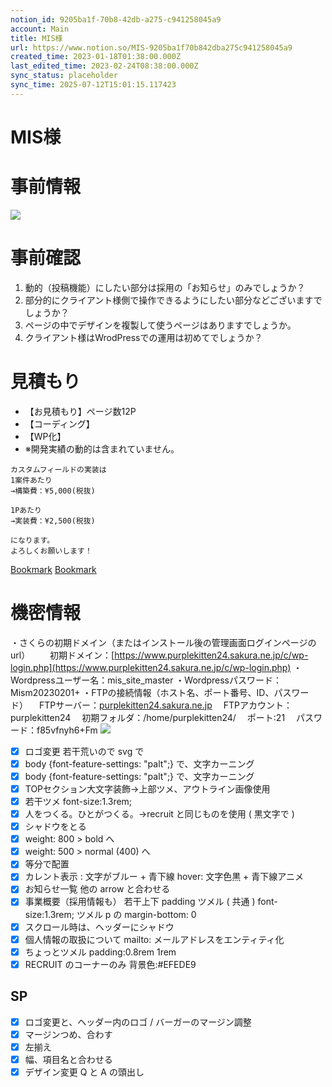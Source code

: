 ```yaml
---
notion_id: 9205ba1f-70b8-42db-a275-c941258045a9
account: Main
title: MIS様
url: https://www.notion.so/MIS-9205ba1f70b842dba275c941258045a9
created_time: 2023-01-18T01:38:00.000Z
last_edited_time: 2023-02-24T08:38:00.000Z
sync_status: placeholder
sync_time: 2025-07-12T15:01:15.117423
---
```

# MIS様

# 事前情報
  ![](https://prod-files-secure.s3.us-west-2.amazonaws.com/736adce6-a3a4-4a64-9f74-d9aa055c96d2/6e776749-38ee-48d2-b29d-27524054caf0/Untitled.png?X-Amz-Algorithm=AWS4-HMAC-SHA256&X-Amz-Content-Sha256=UNSIGNED-PAYLOAD&X-Amz-Credential=ASIAZI2LB466ZWR5OCJJ%2F20250719%2Fus-west-2%2Fs3%2Faws4_request&X-Amz-Date=20250719T042422Z&X-Amz-Expires=3600&X-Amz-Security-Token=IQoJb3JpZ2luX2VjEIT%2F%2F%2F%2F%2F%2F%2F%2F%2F%2FwEaCXVzLXdlc3QtMiJGMEQCIDeCp8qR0XNT0kUgNCrV9DBBN%2FZ9904yZQ%2B95eBVfLMHAiB43nad%2Ba4g02xR5%2BykeCcPi2NWQTeGTz2Op4BQhsakjCqIBAid%2F%2F%2F%2F%2F%2F%2F%2F%2F%2F8BEAAaDDYzNzQyMzE4MzgwNSIMgANc5L6xQJQhGA8RKtwDXdsB1X1rLWJRddZbfTAhW%2FMcrP%2BXlh5Apa0FRSuwZ8VuT5MnD%2BuBN9SDtqA9bE0Fot7My9t99itJgQDP7nUCp3ZnNqSnO4GfSaC2muA3m3uVaRbd9G0bNN6vkDxNQ%2BSi32CSK%2BShRRzQa%2BLFMxH82d4ASO1Uf4eaIaw6InLSh4c4Enf%2FhpiWFUt4kpKZkxQQsWEYKzJ2joXSzSEf%2FBobpYtwWCUn8Adgfc9BZRgp7fYxpZJzbm5trlpSS0LalResejz6xZzcSMo5ptUaqNRx97u6YMROdrFR%2BEV%2BVpXgZfQdE2rX5%2BwlrGEbkq8p8iD434j7BL6KZfwbTS8stcT5ka8LcDT7E5aKvQBS5WXWzTywHiaXtzexnhiAp6XDN9%2FrETkZymttgjE59tdnv0h%2BoLDcxn5KiJrkl3CfaMELqVzPw4zNh1Jp5FtvkWKjCCqBsswj3qxwsnVRWesGmZnQhTmVW1J9WoAEygA4jqfjBet%2FElkTkCopBQG9UKBhQ7dxlmYGmVv57I6SbhPLw8fvTn49ot7gmAkEzUvvtaZLNVUe0Heawm3jPpv7Eph9O3KbbECnCszXiOqV%2FfLE1l1ccFb%2BY7LXLufHZNwbBQCgqTlaTzjNKfTA9%2B3TMu8wr6vswwY6pgGnYjy7JVRsv10JDnj8JQFcjoks2oeRR1pqxrKui%2BxexCivym%2FLEbg0FdkNeSLwvK9KKVvavcWxlyCR2aRM%2BXMuEUWEZc4iAr0gW816AkGFYrjg9Ehf1EwwoSAgZe%2FUuSTswond0Qia3ojfmY5%2BPv1nIMHVARC1Rpsm0m7XndIYTXblZHqcaK1SdFPAHdKjNSaVpw7oVcNYcL4nhl1G7HzK%2BZd6Ta98&X-Amz-Signature=0697e0c7f8b562b676c744c9ce497f038a576811efb6377903f5548fe4bf95ac&X-Amz-SignedHeaders=host&x-amz-checksum-mode=ENABLED&x-id=GetObject)
# 事前確認
  1. 動的（投稿機能）にしたい部分は採用の「お知らせ」のみでしょうか？
  1. 部分的にクライアント様側で操作できるようにしたい部分などございますでしょうか？
  1. ページの中でデザインを複製して使うページはありますでしょうか。
  1. クライアント様はWrodPressでの運用は初めてでしょうか？
# 見積もり
  - 【お見積もり】ページ数12P
  - 【コーディング】
  - 【WP化】
  - ※開発実績の動的は含まれていません。
  ```plain text
カスタムフィールドの実装は
1案件あたり
→構築費：¥5,000(税抜)

1Pあたり
→実装費：¥2,500(税抜)

になります。
よろしくお願いします！
  ```
  
[Bookmark](https://drive.google.com/drive/folders/1BaxmuwJqHcAl58VCFrXKqFiKf9xxonxP)
[Bookmark](https://docs.google.com/spreadsheets/d/1urgJU7Hb-l2aWN2dcqjFG4xVVP_cJOr9vExhHyTaGUg/edit#gid=0)
# 機密情報
・さくらの初期ドメイン（またはインストール後の管理画面ログインページのurl）
　　初期ドメイン：[https://www.purplekitten24.sakura.ne.jp/c/wp-login.php](https://www.purplekitten24.sakura.ne.jp/c/wp-login.php)
・Wordpressユーザー名：mis_site_master
・Wordpressパスワード：Mism20230201+
・FTPの接続情報（ホスト名、ポート番号、ID、パスワード）
　FTPサーバー：[purplekitten24.sakura.ne.jp](http://purplekitten24.sakura.ne.jp/)
　FTPアカウント：purplekitten24
　初期フォルダ：/home/purplekitten24/
　ポート:21
　パスワード：f85vfnyh6+Fm
![](https://prod-files-secure.s3.us-west-2.amazonaws.com/736adce6-a3a4-4a64-9f74-d9aa055c96d2/22269fde-dc85-4754-8f8b-9836fe4559dd/Untitled.png?X-Amz-Algorithm=AWS4-HMAC-SHA256&X-Amz-Content-Sha256=UNSIGNED-PAYLOAD&X-Amz-Credential=ASIAZI2LB4667IICGTIU%2F20250719%2Fus-west-2%2Fs3%2Faws4_request&X-Amz-Date=20250719T042422Z&X-Amz-Expires=3600&X-Amz-Security-Token=IQoJb3JpZ2luX2VjEIT%2F%2F%2F%2F%2F%2F%2F%2F%2F%2FwEaCXVzLXdlc3QtMiJIMEYCIQCclB5b96ax9ErBkpCS6CcD7dNO%2BhSHAx0IEDOOwWubeQIhAK2bxYSqZvOZu60aUnZo2QyJLBM76wYfnf5SMFLRYMERKogECJ3%2F%2F%2F%2F%2F%2F%2F%2F%2F%2FwEQABoMNjM3NDIzMTgzODA1Igw5jAWyg4GxyVwg%2BLYq3AP6G%2FwBeuUwW4l7%2B4boJ0N%2Fb%2FHU7tiWMX%2BfNGayRvidMejiYD5ctxhvfqxtQ5c9xKWTgE%2FahY37hyQKrZOxOOVObBryboSSey0qsu72c0uiCSBeh%2FZVggtM3hUkBrirJhKFUwKAgJTgMZjK3oGHf5nHC7hjuDORGctbduNM9UlDcDGPqIJ1%2F3X5cdBkcuhu3xknsBgTLB2j2hFRbsxosj8wFK10MWaaCE0sWLZDWdmXqebrWVTY8mGZQf0%2BEFt6ijdBYwdTNV9l%2F3xanHP43ue1lUe1hPUKuK2CIhv0DJreN6dZXy8EVmCQXeghAq9oLs0KCPZxgiXdTNAnmaUfXQZ240EiAWjpUsrf80GGeheuy3leblv1btg8MBuXCw8SGTKpTiOBtxTK66eWXg%2B5pg%2F5UlIpOirvrBc5bWN4guwtBvZXvZRYbrK5G8IHfFYSze3MhLHfaMH%2BMnq9e4cvu%2FufrmTYu84oeujwcVJsPm5DdhHhoLXiTw%2BWhGDwyh%2BupNYjU8WRd0G3nloXs25LbAPH0dPvjp2dCxHtUefbIUW0woZwD3G6gA1Cjs8HPNIaN88iEFgPgnTvz4ZszeKLcVLnxnRURZkoU%2BA4A8Ut%2FfUoWIQhdDV%2BlD0hDjNSyDD%2FquzDBjqkASavfnIznxBn6l6lNTyjLQXLU6g%2F1YulDuHFZRwY%2FSA1Pz7NjZhyEzGPKHmniEvHYymAlmaFnU5H6KpNpBiC%2BuyizsZGQyVCdIHLSESFiGDCMzhqKHCrTAdB84LKfeJ%2BXQl4%2F5oD5B4SyQjKWFys6AnSPpCpE1W6R3gMSSxqdTR0FnqheRqNbvtFSGyor%2BiHwDemf0pz8ItaR2ekmf9DhbLywLw8&X-Amz-Signature=d30ee28d99001cb8871f0bd3789f3668ee47a16a0d859c920d57c975a32d5aae&X-Amz-SignedHeaders=host&x-amz-checksum-mode=ENABLED&x-id=GetObject)
  - [x] ロゴ変更 若干荒いので svg で
  - [x] body {font-feature-settings: "palt";} で、文字カーニング
  - [x] body {font-feature-settings: "palt";} で、文字カーニング
  - [x] TOPセクション大文字装飾→上部ツメ、アウトライン画像使用
  - [x] 若干ツメ
font-size:1.3rem;
  - [x] 人をつくる。ひとがつくる。→recruit と同じものを使用 ( 黒文字で )
  - [x] シャドウをとる
  - [x] weight: 800 > bold へ
  - [x] weight: 500 > normal (400) へ
  - [x] 等分で配置
  - [x] カレント表示 : 文字がブルー + 青下線
hover: 文字色黒 + 青下線アニメ
  - [x] お知らせ一覧
他の arrow と合わせる
  - [x] 事業概要（採用情報も）
若干上下 padding ツメル ( 共通 )
font-size:1.3rem;
ツメル p の margin-bottom: 0
  - [x] スクロール時は、ヘッダーにシャドウ
  - [x] 個人情報の取扱について
mailto: メールアドレスをエンティティ化
  - [x] ちょっとツメル padding:0.8rem 1rem
  - [x] RECRUIT のコーナーのみ 背景色:#EFEDE9
  ## SP
  - [x] ロゴ変更と、ヘッダー内のロゴ / バーガーのマージン調整
  - [x] マージンつめ、合わす
  - [x] 左揃え
  - [x] 幅、項目名と合わせる
  - [x] デザイン変更
Q と A の頭出し